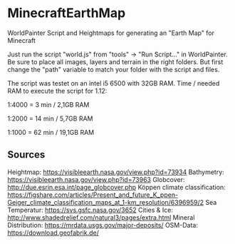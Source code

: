 # MinecraftEarthMap
WorldPainter Script and Heightmaps for generating an "Earth Map" for Minecraft

Just run the script "world.js" from "tools" -> "Run Script..." in WorldPainter.
Be sure to place all images, layers and terrain in the right folders.
But first change the "path" variable to match your folder with the script and files.

The script was testet on an intel i5 6500 with 32GB RAM.
Time / needed RAM to execute the script for 1.12:

1:4000 = 3 min / 2,1GB RAM

1:2000 = 14 min / 5,7GB RAM

1:1000 = 62 min / 19,1GB RAM


## Sources
Heightmap: https://visibleearth.nasa.gov/view.php?id=73934
Bathymetry: https://visibleearth.nasa.gov/view.php?id=73963
Globcover: http://due.esrin.esa.int/page_globcover.php
Köppen climate classification: https://figshare.com/articles/Present_and_future_K_ppen-Geiger_climate_classification_maps_at_1-km_resolution/6396959/2
Sea Temperatur: https://svs.gsfc.nasa.gov/3652
Cities & Ice: http://www.shadedrelief.com/natural3/pages/extra.html
Mineral Distribution: https://mrdata.usgs.gov/major-deposits/
OSM-Data: https://download.geofabrik.de/
